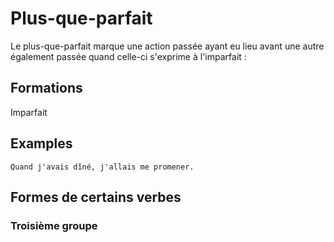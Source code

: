 # Plus-que-parfait

Le plus-que-parfait marque une action passée ayant eu lieu avant une autre également passée quand celle-ci s'exprime à l'imparfait :

## Formations

Imparfait

## Examples

```text
Quand j'avais dîné, j'allais me promener.
```

## Formes de certains verbes

### Troisième groupe